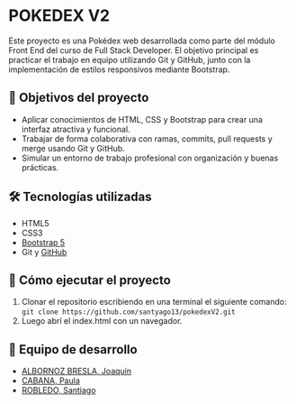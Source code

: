 # POKEDEX V2
Este proyecto es una Pokédex web desarrollada como parte del módulo Front End del curso de Full Stack Developer. El objetivo principal es practicar el trabajo en equipo utilizando Git y GitHub, junto con la implementación de estilos responsivos mediante Bootstrap.

## 🎯 Objetivos del proyecto
- Aplicar conocimientos de HTML, CSS y Bootstrap para crear una interfaz atractiva y funcional.
- Trabajar de forma colaborativa con ramas, commits, pull requests y merge usando Git y GitHub.
- Simular un entorno de trabajo profesional con organización y buenas prácticas.

## 🛠️ Tecnologías utilizadas
- HTML5
- CSS3
- [Bootstrap 5](https://getbootstrap.com/)
- Git y [GitHub](https://github.com/)

## 🚀 Cómo ejecutar el  proyecto
1. Clonar el repositorio escribiendo en una terminal el siguiente comando: `git clone https://github.com/santyago13/pokedexV2.git`
1. Luego abrí el index.html con un navegador.

## 👥 Equipo de desarrollo
- [ALBORNOZ BRESLA, Joaquín](https://github.com/JQNPro10)
- [CABANA, Paula](https://www.linkedin.com/in/paula-cabana-025a59a9/)
- [ROBLEDO, Santiago](https://github.com/santyago13)
